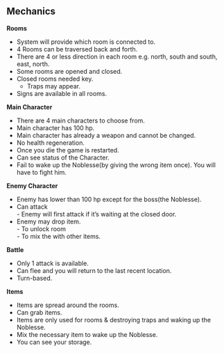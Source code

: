<h2 id="mechanics">Mechanics</h2>
<p><strong>Rooms</strong></p>
<ul>
<li>System will provide which room is connected to.</li>
<li>4 Rooms can be traversed back and forth.</li>
<li>There are 4 or less direction in each room e.g. north, south and south, east, north.</li>
<li>Some rooms are opened and closed.</li>
<li>Closed rooms needed key.
<ul>
<li>Traps may appear.</li>
</ul>
</li>
<li>Signs are available in all rooms.</li>
</ul>
<p><strong>Main Character</strong></p>
<ul>
<li>There are 4 main characters to choose from.</li>
<li>Main character has 100 hp.</li>
<li>Main character has already a weapon and cannot be changed.</li>
<li>No health regeneration.</li>
<li>Once you die the game is restarted.</li>
<li>Can see status of the Character.</li>
<li>Fail to wake up the Noblesse(by giving the wrong item once). You will have to fight him.</li>
</ul>
<p><strong>Enemy Character</strong></p>
<ul>
<li>Enemy has lower than 100 hp except for the boss(the Noblesse).</li>
<li>Can attack<br>
- Enemy will first attack if it’s waiting at the closed door.</li>
<li>Enemy may drop item.<br>
- To unlock room<br>
- To mix the with other items.</li>
</ul>
<p><strong>Battle</strong></p>
<ul>
<li>Only 1 attack is available.</li>
<li>Can flee and you will return to the last recent location.</li>
<li>Turn-based.</li>
</ul>
<p><strong>Items</strong></p>
<ul>
<li>Items are spread around the rooms.</li>
<li>Can grab items.</li>
<li>Items are only used for rooms &amp; destroying traps and waking up the Noblesse.</li>
<li>Mix the necessary item to wake up the Noblesse.</li>
<li>You can see your storage.</li>
</ul>

